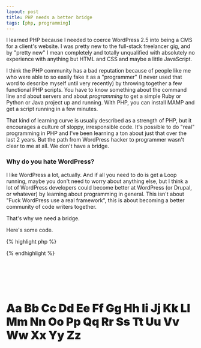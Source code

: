 ```yaml
---
layout: post
title: PHP needs a better bridge
tags: [php, programming]
---
```


I learned PHP because I needed to coerce WordPress 2.5 into being a CMS for a client's website. I was pretty new to the full-stack freelancer gig, and by "pretty new" I mean completely and totally unqualified with absolutely no experience with anything but HTML and CSS and maybe a little JavaScript.

I think the PHP community has a bad reputation because of people like me who were able to so easily fake it as a "programmer" (I never used that word to describe myself until very recently) by throwing together a few functional PHP scripts. You have to know something about the command line and about servers and about _programming_ to get a simple Ruby or Python or Java project up and running. With PHP, you can install MAMP and get a script running in a few minutes.

That kind of learning curve is usually described as a strength of PHP, but it encourages a culture of sloppy, irresponsible code. It's possible to do "real" programming in PHP and I've been learning a ton about just that over the last 2 years. But the path from WordPress hacker to programmer wasn't clear to me at all. We don't have a bridge. 

### Why do you hate WordPress?

I like WordPress a lot, actually. And if all you need to do is get a Loop running, maybe you don't need to worry about anything else, but I think a lot of WordPress developers could become better at WordPress (or Drupal, or whatever) by learning about programming in general. This isn't about "Fuck WordPress use a real framework", this is about becoming a better community of code writers together.

That's why we need a bridge. 

Here's some code.

{% highlight php %}
<?php
	echo "this is some code";
?>
{% endhighlight %}

<p style="font-size: 30px; font-weight: 900; margin: 4em 0;">Aa Bb Cc Dd Ee Ff Gg Hh Ii Jj Kk Ll Mm Nn Oo Pp
Qq Rr Ss Tt Uu Vv Ww Xx Yy Zz</p>